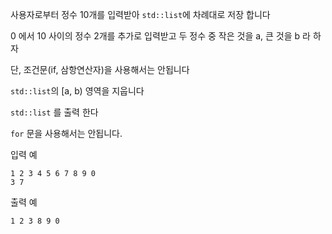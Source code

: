 사용자로부터 정수 10개를 입력받아 `std::list`에 차례대로 저장 합니다

0 에서 10 사이의 정수 2개를 추가로 입력받고 두 정수 중 작은 것을 a, 큰 것을 b 라 하자

단, 조건문(if, 삼항연산자)을 사용해서는 안됩니다

`std::list`의 [a, b) 영역을 지웁니다

`std::list` 를 출력 한다

`for` 문을 사용해서는 안됩니다.  

입력 예
```
1 2 3 4 5 6 7 8 9 0
3 7
```

출력 예
```
1 2 3 8 9 0
```
